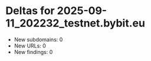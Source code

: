 # Deltas for 2025-09-11_202232_testnet.bybit.eu
- New subdomains: 0
- New URLs: 0
- New findings: 0
